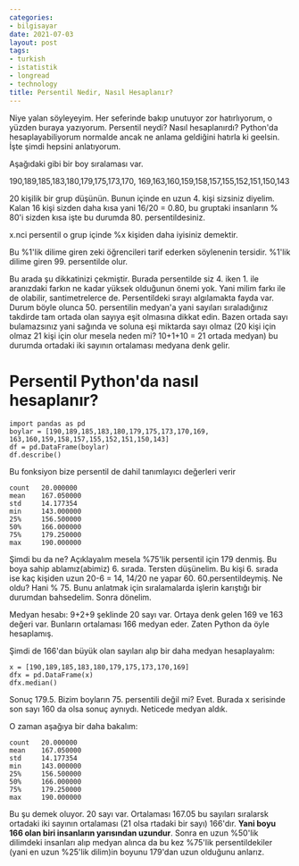 ```yaml
---
categories:
- bilgisayar
date: 2021-07-03
layout: post
tags:
- turkish
- istatistik
- longread
- technology
title: Persentil Nedir, Nasıl Hesaplanır?
---
```


Niye yalan söyleyeyim. Her seferinde bakıp unutuyor zor hatırlıyorum, o yüzden buraya yazıyorum. Persentil neydi? Nasıl hesaplanırdı? Python'da hesaplayabiliyorum normalde ancak ne anlama geldiğini hatırla ki geelsin. İşte şimdi hepsini anlatıyorum.

Aşağıdaki gibi bir boy sıralaması var.

190,189,185,183,180,179,175,173,170, 169,163,160,159,158,157,155,152,151,150,143

20 kişilik bir grup düşünün. Bunun içinde en uzun 4. kişi sizsiniz diyelim. Kalan 16 kişi sizden daha kısa yani 16/20 = 0.80, bu gruptaki insanların % 80'i sizden kısa işte bu durumda 80. persentildesiniz.

x.nci persentil o grup içinde %x kişiden daha iyisiniz demektir.

Bu %1'lik dilime giren zeki öğrencileri tarif ederken söylenenin tersidir. %1'lik dilime giren 99. persentilde olur.

Bu arada şu dikkatinizi çekmiştir. Burada persentilde siz 4. iken 1. ile aranızdaki farkın ne kadar yüksek olduğunun önemi yok. Yani milim farkı ile de olabilir, santimetrelerce de. Persentildeki sırayı algılamakta fayda var. Durum böyle olunca 50. persentilin medyan'a yani sayıları sıraladığınız takdirde tam ortada olan sayıya eşit olmasına dikkat edin. Bazen ortada sayı bulamazsınız yani sağında ve soluna eşi miktarda sayı olmaz (20 kişi için olmaz 21 kişi için olur mesela neden mi? 10+1+10 = 21 ortada medyan) bu durumda ortadaki iki sayının ortalaması medyana denk gelir.

# Persentil Python'da nasıl hesaplanır?

```
import pandas as pd
boylar = [190,189,185,183,180,179,175,173,170,169,
163,160,159,158,157,155,152,151,150,143]
df = pd.DataFrame(boylar)
df.describe()
```

Bu fonksiyon bize persentil de dahil tanımlayıcı değerleri verir

```
count 	20.000000
mean 	167.050000
std 	14.177354
min 	143.000000
25% 	156.500000
50% 	166.000000
75% 	179.250000
max 	190.000000
```

Şimdi bu da ne? Açıklayalım mesela %75'lik persentil için 179 denmiş. Bu boya sahip ablamız(abimiz) 6. sırada. Tersten düşünelim. Bu kişi 6. sırada ise kaç kişiden uzun 20-6 = 14, 14/20 ne yapar 60. 60.persentildeymiş. Ne oldu? Hani % 75. Bunu anlatmak için sıralamalarda işlerin karıştığı bir durumdan bahsedelim. Sonra dönelim.

Medyan hesabı: 9+2+9 şeklinde 20 sayı var. Ortaya denk gelen 169 ve 163 değeri var. Bunların ortalaması 166 medyan eder. Zaten Python da öyle hesaplamış.

Şimdi de 166'dan büyük olan sayıları alıp bir daha medyan hesaplayalım:

```
x = [190,189,185,183,180,179,175,173,170,169]
dfx = pd.DataFrame(x)
dfx.median()
```

Sonuç 179.5. Bizim boyların 75. persentili değil mi? Evet. Burada x serisinde son sayı 160 da olsa sonuç aynıydı. Neticede medyan aldık.

O zaman aşağıya bir daha bakalım:

```
count 	20.000000
mean 	167.050000
std 	14.177354
min 	143.000000
25% 	156.500000
50% 	166.000000
75% 	179.250000
max 	190.000000
```

Bu şu demek oluyor. 20 sayı var. Ortalaması 167.05 bu sayıları sıralarsk ortadaki iki sayının ortalaması (21 olsa rtadaki bir sayı) 166'dır. **Yani boyu 166 olan biri insanların yarısından uzundur**. Sonra en uzun %50'lik dilimdeki insanları alıp medyan alınca da bu kez %75'lik persentildekiler (yani en uzun %25'lik dilim)in boyunu 179'dan uzun olduğunu anlarız.
